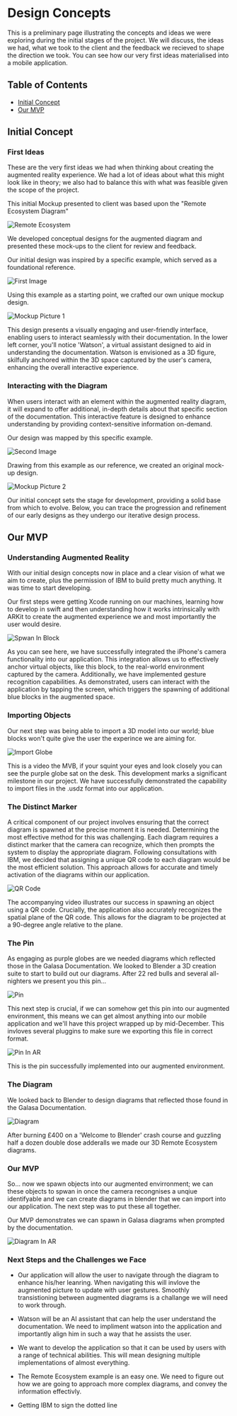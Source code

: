 # Design Concepts

This is a preliminary page illustrating the concepts and ideas we were exploring during the initial stages of the project. We will discuss, the ideas we had, what we took to the client and the feedback we recieved to shape the direction we took. You can see how our very first ideas materialised into a mobile application.

## Table of Contents
  - [Initial Concept](#Initial-Concept)
  - [Our MVP](#Our-MVP)

## Initial Concept

### First Ideas

These are the very first ideas we had when thinking about creating the augmented reality experience. We had a lot of ideas about what this might look like in theory; we also had to balance this with what was feasible given the scope of the project.

This initial Mockup presented to client was based upon the "Remote Ecosystem Diagram" 

![Remote Ecosystem](run_remote.png)

We developed conceptual designs for the augmented diagram and presented these mock-ups to the client for review and feedback. <br>

Our initial design was inspired by a specific example, which served as a foundational reference.

![First Image](IMG_1608.PNG)

Using this example as a starting point, we crafted our own unique mockup design.

![Mockup Picture 1](picture_1.png)

This design presents a visually engaging and user-friendly interface, enabling users to interact seamlessly with their documentation. In the lower left corner, you'll notice 'Watson', a virtual assistant designed to aid in understanding the documentation. Watson is envisioned as a 3D figure, skilfully anchored within the 3D space captured by the user's camera, enhancing the overall interactive experience.

### Interacting with the Diagram

When users interact with an element within the augmented reality diagram, it will expand to offer additional, in-depth details about that specific section of the documentation. This interactive feature is designed to enhance understanding by providing context-sensitive information on-demand.

Our design was mapped by this specific example.

![Second Image](IMG_1610.PNG)

Drawing from this example as our reference, we created an original mock-up design.

![Mockup Picture 2](picture_2.png)

Our initial concept sets the stage for development, providing a solid base from which to evolve. Below, you can trace the progression and refinement of our early designs as they undergo our iterative design process.

## Our MVP

### Understanding Augmented Reality

With our initial design concepts now in place and a clear vision of what we aim to create, plus the permission of IBM to build pretty much anything. It was time to start developing.

Our first steps were getting Xcode running on our machines, learning how to develop in swift and then understanding how it works intrinsically with ARKit to create the augmented experience we and most importantly the user would desire.

![Spwan In Block](spawn_in_block.gif)

As you can see here, we have successfully integrated the iPhone's camera functionality into our application. This integration allows us to effectively anchor virtual objects, like this block, to the real-world environment captured by the camera. Additionally, we have implemented gesture recognition capabilities. As demonstrated, users can interact with the application by tapping the screen, which triggers the spawning of additional blue blocks in the augmented space.

### Importing Objects

Our next step was being able to import a 3D model into our world; blue blocks won't quite give the user the experince we are aiming for.

![Import Globe](import_globe.gif)

This is a video the MVB, if your squint your eyes and look closely you can see the purple globe sat on the desk. This development marks a significant milestone in our project. We have successfully demonstrated the capability to import files in the .usdz format into our application.

### The Distinct Marker

A critical component of our project involves ensuring that the correct diagram is spawned at the precise moment it is needed. Determining the most effective method for this was challenging. Each diagram requires a distinct marker that the camera can recognize, which then prompts the system to display the appropriate diagram. Following consultations with IBM, we decided that assigning a unique QR code to each diagram would be the most efficient solution. This approach allows for accurate and timely activation of the diagrams within our application.

![QR Code](qr_code.gif)

The accompanying video illustrates our success in spawning an object using a QR code. Crucially, the application also accurately recognizes the spatial plane of the QR code. This allows for the diagram to be projected at a 90-degree angle relative to the plane.

### The Pin

As engaging as purple globes are we needed diagrams which reflected those in the Galasa Documentation. We looked to Blender a 3D creation suite to start to build out our diagrams. After 22 red bulls and several all-nighters we present you this pin...

![Pin](pin.png)

This next step is crucial, if we can somehow get this pin into our augmented environment, this means we can get almost anything into our mobile application and we'll have this project wrapped up by mid-December. This invloves several pluggins to make sure we exporting this file in correct format.

![Pin In AR](pin_in_ar.png)

This is the pin successfully implemented into our augmented environment.

### The Diagram

We looked back to Blender to design diagrams that reflected those found in the Galasa Documentation.

![Diagram](diagram.gif)

After burning £400 on a 'Welcome to Blender' crash course and guzzling half a dozen double dose adderalls we made our 3D Remote Ecosystem diagrams.

### Our MVP

So... now we spawn objects into our augmented envirronment; we can these objects to spwan in once the camera recongnises a unqiue identifyable and we can create diagrams in blender that we can import into our application. The next step was to put these all together.

Our MVP demonstrates we can spawn in Galasa diagrams when prompted by the documentation.

![Diagram In AR](digram_in_ar.gif)

### Next Steps and the Challenges we Face

* Our application will allow the user to navigate through the diagram to enhance his/her leanring. When navigating this will invlove the augmented picture to update with user gestures. Smoothly transistioning between augmented diagrams is a challange we will need to work through.

* Watson will be an AI assistant that can help the user understand the documentation. We need to impliment watson into the application and importantly align him in such a way that he assists the user.

* We want to develop the application so that it can be used by users with a range of technical abilities. This will mean designing multiple implementations of almost everything.

* The Remote Ecosystem example is an easy one. We need to figure out how we are going to approach more complex diagrams, and convey the information effectivly.

* Getting IBM to sign the dotted line
